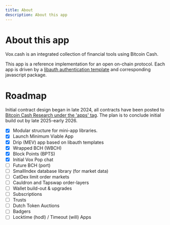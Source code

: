 ```yaml
---
title: About
description: About this app
---
```


# About this app

Vox.cash is an integrated collection of financial tools using Bitcoin Cash.

This app is a reference implementation for an open on-chain protocol. Each app is driven by a [libauth authentication template](https://libauth.org/types/WalletTemplate.html) and corresponding javascript package.


# Roadmap

Initial contract design began in late 2024, all contracts have been posted to [Bitcoin Cash Research under the 'apps' tag](https://bitcoincashresearch.org/tag/apps). The plan is to conclude initial build out by late 2025-early 2026.

- [x] Modular structure for mini-app libraries.
- [x] Launch Minimum Viable App
- [x] Drip (MEV) app based on libauth templates
- [x] Wrapped BCH (WBCH)
- [x] Block Points (BPTS) 
- [x] Initial Vox Pop chat  
- [ ] Future BCH (port)
- [ ] SmallIndex database library (for market data)
- [ ] CatDex limit order markets
- [ ] Cauldron and Tapswap order-layers
- [ ] Wallet build-out & upgrades
- [ ] Subscriptions
- [ ] Trusts
- [ ] Dutch Token Auctions
- [ ] Badgers
- [ ] Locktime (hodl) / Timeout (will) Apps